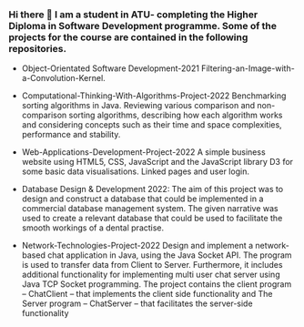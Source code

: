 ### Hi there 👋 I am a student in ATU- completing the Higher Diploma in Software Development programme. Some of the projects for the course are contained in the following repositories.

- Object-Orientated Software Development-2021 Filtering-an-Image-with-a-Convolution-Kernel.

- Computational-Thinking-With-Algorithms-Project-2022 Benchmarking sorting algorithms in Java. Reviewing various comparison and non-comparison sorting algorithms, describing how each algorithm works and considering concepts such as their time and space complexities, performance and stability.

- Web-Applications-Development-Project-2022 A simple business website using HTML5, CSS, JavaScript and the JavaScript library D3 for some basic data visualisations. Linked pages and user login.

- Database Design & Development 2022: The aim of this project was to design and construct a database that could be implemented in a commercial database management system. The given narrative was used to create a relevant database that could be used to facilitate the smooth workings of a dental practise.

- Network-Technologies-Project-2022 Design and implement a network-based chat application in Java, using the Java Socket API. The program is used to transfer data from Client to Server. Furthermore, it includes additional functionality for implementing multi user chat server using Java TCP Socket programming. The project contains the client program – ChatClient – that implements the client side functionality and The Server program – ChatServer – that facilitates the server-side functionality



<!--
**EmmetMcDonagh/EmmetMcDonagh** is a ✨ _special_ ✨ repository because its `README.md` (this file) appears on your GitHub profile.

Here are some ideas to get you started:

- 🔭 I’m currently working on ...
- 🌱 I’m currently learning ...
- 👯 I’m looking to collaborate on ...
- 🤔 I’m looking for help with ...
- 💬 Ask me about ...
- 📫 How to reach me: ...
- 😄 Pronouns: ...
- ⚡ Fun fact: ...
-->
